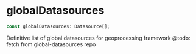 # globalDatasources

```ts
const globalDatasources: Datasource[];
```

Definitive list of global datasources for geoprocessing framework
@todo: fetch from global-datasources repo
